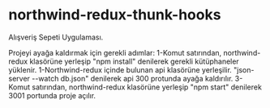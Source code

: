 # northwind-redux-thunk-hooks
Alışveriş Sepeti Uygulaması.

Projeyi ayağa kaldırmak için gerekli adımlar:
1-Komut satırından, northwind-redux klasörüne yerleşip "npm install" denilerek gerekli kütüphaneler yüklenir.
1-Northwind-redux içinde bulunan api klasörüne yerleşilir. "json-server --watch db.json" denilerek api 300 protunda ayağa kaldırılır.
3-Komut satırından, northwind-redux klasörüne yerleşip "npm start" denilerek 3001 portunda proje açılır.
